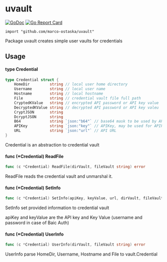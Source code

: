 # uvault
[![GoDoc](https://godoc.org/github.com/marco-ostaska/uvault?status.svg)](https://godoc.org/github.com/marco-ostaska/uvault)
[![Go Report Card](https://goreportcard.com/badge/github.com/marco-ostaska/uvault)](https://goreportcard.com/report/github.com/marco-ostaska/uvault)

    import "github.com/marco-ostaska/uvault"

Package uvault creates simple user vaults for credentials

## Usage

#### type Credential

```go
type Credential struct {
	HomeDir         string // local user home directory
	Username        string // local user name
	Hostname        string // local hostname
	File            string // credential vault file full path
	CryptedKValue   string // encrypted API password or API key value
	DecryptedKValue string // decrypted API password or API key valeu
	CryptJSON       string
	DcryptJSON      string
	B64             string `json:"b64"` // base64 mask to be used by API calls
	APIKey          string `json:"key"` // APIKey, may be used for APIkey, username, in case of basic auth
	URL             string `json:"url"` // API URL
}
```

Credential is an abstraction to credential vault

#### func (*Credential) ReadFile

```go
func (c *Credential) ReadFile(dirVault, fileVault string) error
```
ReadFile reads the credential vault and unmarshal it.

#### func (*Credential) SetInfo

```go
func (c *Credential) SetInfo(apiKey, keyValue, url, dirVault, fileVault string) error
```
SetInfo set provided information to credential vault

apiKey and keyValue are the API key and Key Value (username and password in case
of Baic Auth)

#### func (*Credential) UserInfo

```go
func (c *Credential) UserInfo(dirVault, fileVault string) error
```
UserInfo parse HomeDir, Username, Hostname and File to vault.Credential
